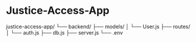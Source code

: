 # Justice-Access-App

justice-access-app/
└── backend/
    ├── models/
    │   └── User.js
    ├── routes/
    │   └── auth.js
    ├── db.js
    ├── server.js
    └── .env
